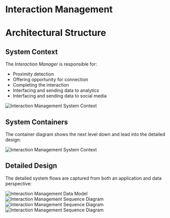 # Interaction Management

# Architectural Structure

## System Context
The *Interaction Manager* is responsible for:
 * Proximity detection
 * Offering opportunity for connection
 * Completing the interaction
 * Interfacing and sending data to analytics
 * Interfacing and sending data to social media

![Interaction Management System Context](./Interaction%20Manager%20Context.jpg)

## System Containers
The container diagram shows the next level down and lead into the detailed design:

![Interaction Management System Context](./Interaction%20Manager%20Containers.jpg)

## Detailed Design
The detailed system flows are captured from both an application and data perspective:

![Interaction Management Data Model](./Data%20Model.jpg)
![Interaction Management Sequence Diagram](./Sequence%20Diagram-Sequence1.jpg)
![Interaction Management Sequence Diagram](./Sequence%20Diagram-Sequence2.jpg)
![Interaction Management Sequence Diagram](./Sequence%20Diagram-Sequence3.jpg)
